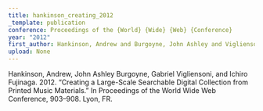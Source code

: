 ```yaml
---
title: hankinson_creating_2012
_template: publication
conference: Proceedings of the {World} {Wide} {Web} {Conference}
year: "2012"
first_author: Hankinson, Andrew and Burgoyne, John Ashley and Vigliensoni, Gabriel and Fujinaga, Ichiro
upload: None
---
```

Hankinson, Andrew, John Ashley Burgoyne, Gabriel Vigliensoni, and Ichiro Fujinaga. 2012. “Creating a Large-Scale Searchable Digital Collection from Printed Music Materials.” In Proceedings of the World Wide Web Conference, 903–908. Lyon, FR.